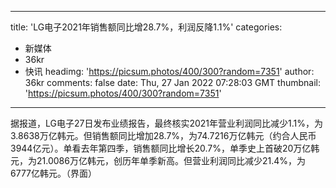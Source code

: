
---
title: 'LG电子2021年销售额同比增28.7%，利润反降1.1%'
categories: 
 - 新媒体
 - 36kr
 - 快讯
headimg: 'https://picsum.photos/400/300?random=7351'
author: 36kr
comments: false
date: Thu, 27 Jan 2022 07:28:03 GMT
thumbnail: 'https://picsum.photos/400/300?random=7351'
---

<div>   
据报道，LG电子27日发布业绩报告，最终核实2021年营业利润同比减少1.1%，为3.8638万亿韩元。但销售额同比增加28.7%，为74.7216万亿韩元（约合人民币3944亿元）。单看去年第四季，销售额同比增长20.7%，单季史上首破20万亿韩元，为21.0086万亿韩元，创历年单季新高。但营业利润同比减少21.4%，为6777亿韩元。（界面）  
</div>
            